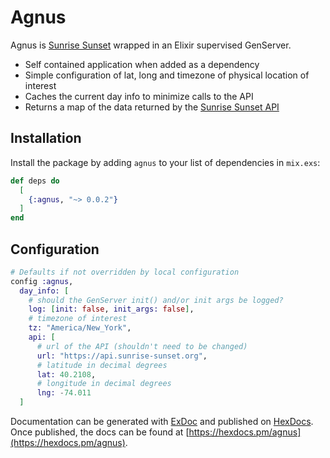 # Agnus

Agnus is [Sunrise Sunset](https://sunrise-sunset.org) wrapped in an Elixir supervised GenServer.

* Self contained application when added as a dependency
* Simple configuration of lat, long and timezone of physical location of interest
* Caches the current day info to minimize calls to the API
* Returns a map of the data returned by the [Sunrise Sunset API](https://sunrise-sunset.org/api)


## Installation

Install the package by adding `agnus` to your list of dependencies in `mix.exs`:

```elixir
def deps do
  [
    {:agnus, "~> 0.0.2"}
  ]
end
```

## Configuration

```elixir
# Defaults if not overridden by local configuration
config :agnus,
  day_info: [
    # should the GenServer init() and/or init args be logged?
    log: [init: false, init_args: false],
    # timezone of interest
    tz: "America/New_York",
    api: [
      # url of the API (shouldn't need to be changed)
      url: "https://api.sunrise-sunset.org",
      # latitude in decimal degrees
      lat: 40.2108,
      # longitude in decimal degrees
      lng: -74.011
  ]
```

Documentation can be generated with [ExDoc](https://github.com/elixir-lang/ex_doc)
and published on [HexDocs](https://hexdocs.pm). Once published, the docs can
be found at [https://hexdocs.pm/agnus](https://hexdocs.pm/agnus).
